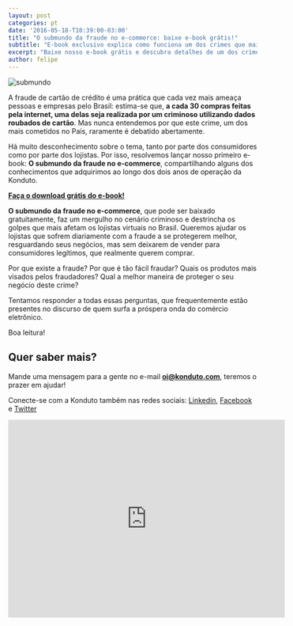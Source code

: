 ```yaml
---
layout: post
categories: pt
date: '2016-05-18-T10:39:00-03:00'
title: "O submundo da fraude no e-commerce: baixe e-book grátis!"
subtitle: "E-book exclusivo explica como funciona um dos crimes que mais ameaça as lojas virtuais no Brasil e no mundo"
excerpt: "Baixe nosso e-book grátis e descubra detalhes de um dos crimes que mais ameaça as lojas virtuais no Brasil e no mundo"
author: felipe
---
```


![submundo](/images/160518-submundo.png)

A fraude de cartão de crédito é uma prática que cada vez mais ameaça pessoas e empresas pelo Brasil: estima-se que, **a cada 30 compras feitas pela internet, uma delas seja realizada por um criminoso utilizando dados roubados de cartão**. Mas nunca entendemos por que este crime, um dos mais cometidos no País, raramente é debatido abertamente. 

Há muito desconhecimento sobre o tema, tanto por parte dos consumidores como por parte dos lojistas. Por isso, resolvemos lançar nosso primeiro e-book: **O submundo da fraude no e-commerce**, compartilhando alguns dos conhecimentos que adquirimos ao longo dos dois anos de operação da Konduto. 

**[Faça o download grátis do e-book!](http://ebooks.konduto.com/submundo-da-fraude/?utm_source=konduto&utm_medium=blog&utm_campaign=release)**

**O submundo da fraude no e-commerce**, que pode ser baixado gratuitamente, faz um mergulho no cenário criminoso e destrincha os golpes que mais afetam os lojistas virtuais no Brasil. Queremos ajudar os lojistas que sofrem diariamente com a fraude a se protegerem melhor, resguardando seus negócios, mas sem deixarem de vender para consumidores legítimos, que realmente querem comprar. 

Por que existe a fraude? Por que é tão fácil fraudar? Quais os produtos mais visados pelos fraudadores? Qual a melhor maneira de proteger o seu negócio deste crime? 

Tentamos responder a todas essas perguntas, que frequentemente estão presentes no discurso de quem surfa a próspera onda do comércio eletrônico. 

Boa leitura! 

## Quer saber mais? 

Mande uma mensagem para a gente no e-mail **oi@konduto.com**, teremos o prazer em ajudar! 

Conecte-se com a Konduto também nas redes sociais: [Linkedin](https://www.linkedin.com/company/konduto), [Facebook](https://www.facebook.com/konduto) e [Twitter](https://twitter.com/Konduto_)  

<iframe src="https://www.facebook.com/plugins/video.php?href=https%3A%2F%2Fwww.facebook.com%2Fkonduto%2Fvideos%2F613187352119217%2F&show_text=1&width=560" width="560" height="400" style="border:none;overflow:hidden" scrolling="no" frameborder="0" allowTransparency="true"></iframe>